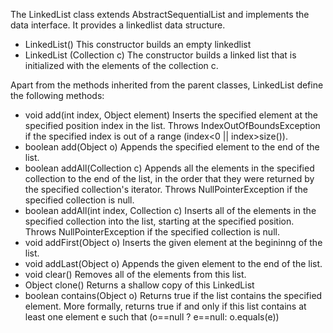 The LinkedList class extends AbstractSequentialList and implements the data interface. It provides a linkedlist data 
structure.

- LinkedList()
  This constructor builds an empty linkedlist
- LinkedList (Collection c)
  The constructor builds a linked list that is initialized with the elements of the collection c.
  
Apart from the methods inherited from the parent classes, LinkedList define the following methods:

- void add(int index, Object element)
  Inserts the specified element at the specified position index in the list. Throws IndexOutOfBoundsException if the
  specified index is out of a range (index<0 || index>size()).
- boolean add(Object o)
  Appends the specified element to the end of the list.
- boolean addAll(Collection c)
  Appends all the elements in the specified collection to the end of the list, in the order that they were returned
  by the specified collection's iterator. Throws NullPointerException if the specified collection is null.
- boolean addAll(int index, Collection c)
  Inserts all of the elements in the specified collection into the list, starting at the specified position. 
  Throws NullPointerException if the specified collection is null.
- void addFirst(Object o)
  Inserts the given element at the begininng of the list.
- void addLast(Object o)
  Appends the given element to the end of the list.
- void clear()
  Removes all of the elements from this list.
- Object clone()
  Returns a shallow copy of this LinkedList
- boolean contains(Object o)
  Returns true if the list contains the specified element. More formally, returns true if and only if this list contains
  at least one element e such that (o==null ? e==null: o.equals(e))
  
